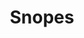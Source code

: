 ---
title: Snopes
web: http://www.snopes.com/
feed: http://www.snopes.com/feed/

wikipedia: Snopes.com
twitter: snopes
facebook: snopes
linkedin: company/snopes.com

ratings:
- id: "true"
  name: "True"
  img: gif
- id: unproven
  name: Unproven
  img: gif
- id: "false"
  name: "False"
  img: gif
---